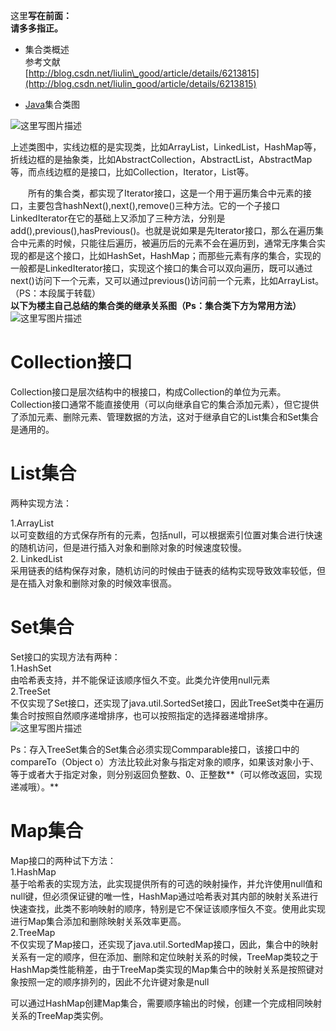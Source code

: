 这里**写在前面：  
请多多指正。**

* 集合类概述  
  参考文献  
  [http://blog.csdn.net/liulin\_good/article/details/6213815](http://blog.csdn.net/liulin_good/article/details/6213815)

* [Java](http://lib.csdn.net/base/javase)集合类图

![](http://pic002.cnblogs.com/images/2012/80896/2012053020260298.jpg "这里写图片描述")

上述类图中，实线边框的是实现类，比如ArrayList，LinkedList，HashMap等，折线边框的是抽象类，比如AbstractCollection，AbstractList，AbstractMap等，而点线边框的是接口，比如Collection，Iterator，List等。

　　所有的集合类，都实现了Iterator接口，这是一个用于遍历集合中元素的接口，主要包含hashNext\(\),next\(\),remove\(\)三种方法。它的一个子接口LinkedIterator在它的基础上又添加了三种方法，分别是add\(\),previous\(\),hasPrevious\(\)。也就是说如果是先Iterator接口，那么在遍历集合中元素的时候，只能往后遍历，被遍历后的元素不会在遍历到，通常无序集合实现的都是这个接口，比如HashSet，HashMap；而那些元素有序的集合，实现的一般都是LinkedIterator接口，实现这个接口的集合可以双向遍历，既可以通过next\(\)访问下一个元素，又可以通过previous\(\)访问前一个元素，比如ArrayList。  
（PS：本段属于转载）  
**以下为楼主自己总结的集合类的继承关系图（Ps：集合类下方为常用方法）**  
![](http://img.blog.csdn.net/20160422214246710 "这里写图片描述")

# Collection接口

Collection接口是层次结构中的根接口，构成Collection的单位为元素。Collection接口通常不能直接使用（可以向继承自它的集合添加元素），但它提供了添加元素、删除元素、管理数据的方法，这对于继承自它的List集合和Set集合是通用的。

# List集合

两种实现方法：

1.ArrayList  
以可变数组的方式保存所有的元素，包括null，可以根据索引位置对集合进行快速的随机访问，但是进行插入对象和删除对象的时候速度较慢。  
2. LinkedList  
采用链表的结构保存对象，随机访问的时候由于链表的结构实现导致效率较低，但是在插入对象和删除对象的时候效率很高。

# Set集合

Set接口的实现方法有两种：  
1.HashSet  
由哈希表支持，并不能保证该顺序恒久不变。此类允许使用null元素  
2.TreeSet  
不仅实现了Set接口，还实现了java.util.SortedSet接口，因此TreeSet类中在遍历集合时按照自然顺序递增排序，也可以按照指定的选择器递增排序。  
![](http://img.blog.csdn.net/20160422215331839 "这里写图片描述")

Ps：存入TreeSet集合的Set集合必须实现Commparable接口，该接口中的compareTo（Object o）方法比较此对象与指定对象的顺序，如果该对象小于、等于或者大于指定对象，则分别返回负整数、0、正整数**（可以修改返回，实现递减哦）。**

# Map集合

Map接口的两种试下方法：  
1.HashMap  
基于哈希表的实现方法，此实现提供所有的可选的映射操作，并允许使用null值和null键，但必须保证键的唯一性，HashMap通过哈希表对其内部的映射关系进行快速查找，此类不影响映射的顺序，特别是它不保证该顺序恒久不变。使用此实现进行Map集合添加和删除映射关系效率更高。  
2.TreeMap  
不仅实现了Map接口，还实现了java.util.SortedMap接口，因此，集合中的映射关系有一定的顺序，但在添加、删除和定位映射关系的时候，TreeMap类较之于HashMap类性能稍差，由于TreeMap类实现的Map集合中的映射关系是按照键对象按照一定的顺序排列的，因此不允许键对象是null

可以通过HashMap创建Map集合，需要顺序输出的时候，创建一个完成相同映射关系的TreeMap类实例。

